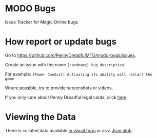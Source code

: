 # MODO Bugs
Issue Tracker for Magic Online bugs

# How report or update bugs

Go to <https://github.com/PennyDreadfulMTG/modo-bugs/issues>.

Create an issue with the name `[cardname] bug description`. 

For example: `[Power Conduit] Activating its ability will restart the game`

Where possible, try to provide screenshots or videos.

If you only care about Penny Dreadful legal cards, click [here](https://github.com/PennyDreadfulMTG/modo-bugs/issues?q=is%3Aopen+is%3Aissue+label%3A%22Affects+PD%22)

# Viewing the Data

There is collated data available [in visual form](https://pennydreadfulmagic.com/bugs) or as a [Json blob](https://pennydreadfulmtg.github.io/modo-bugs/bugs.json).
